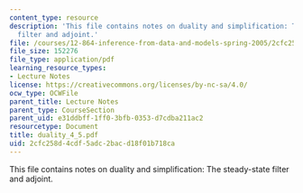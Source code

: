 ```yaml
---
content_type: resource
description: 'This file contains notes on duality and simplification: The steady-state
  filter and adjoint.'
file: /courses/12-864-inference-from-data-and-models-spring-2005/2cfc258d4cdf5adc2bacd18f01b718ca_duality_4_5.pdf
file_size: 152276
file_type: application/pdf
learning_resource_types:
- Lecture Notes
license: https://creativecommons.org/licenses/by-nc-sa/4.0/
ocw_type: OCWFile
parent_title: Lecture Notes
parent_type: CourseSection
parent_uid: e31ddbff-1ff0-3bfb-0353-d7cdba211ac2
resourcetype: Document
title: duality_4_5.pdf
uid: 2cfc258d-4cdf-5adc-2bac-d18f01b718ca
---
```

This file contains notes on duality and simplification: The steady-state filter and adjoint.
